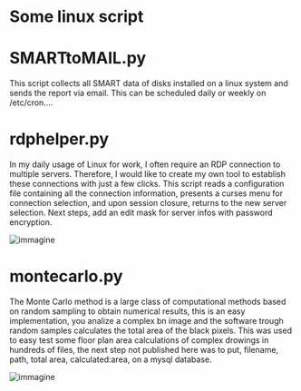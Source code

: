 # Some linux script

# SMARTtoMAIL.py
This script collects all SMART data of disks installed on a linux system and sends the report via email. This can be scheduled daily or weekly on /etc/cron....

# rdphelper.py
In my daily usage of Linux for work, I often require an RDP connection to multiple servers. Therefore, I would like to create my own tool to establish these connections with just a few clicks. This script reads a configuration file containing all the connection information, presents a curses menu for connection selection, and upon session closure, returns to the new server selection. Next steps, add an edit mask for server infos with password encryption.

![immagine](https://github.com/lalo-space/code/assets/61689946/28b0ebec-3b98-4600-9991-79840ba3d00f)

# montecarlo.py
The Monte Carlo method is a large class of computational methods based on random sampling to obtain numerical results, this is an easy implementation, you analize a complex bn image and the software trough random samples calculates the total area of the black pixels. This was used to easy test some floor plan area calculations of complex drowings in hundreds of files, the next step not published here was to put, filename, path, total area, calculated:area, on a mysql database.

![immagine](https://github.com/lalo-space/code/assets/61689946/c372080a-65c2-4b62-ab07-c5735f75c7a0)


